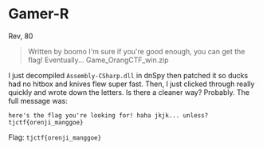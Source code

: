 # Gamer-R
Rev, 80

>  Written by boomo
>  I'm sure if you're good enough, you can get the flag! Eventually... Game_OrangCTF_win.zip 

I just decompiled `Assembly-CSharp.dll` in dnSpy then patched it so ducks had no hitbox and knives flew super fast. Then, I just clicked through really quickly and wrote down the letters. Is there a cleaner way? Probably.
The full message was:
```
here's the flag you're looking for! haha jkjk... unless? tjctf{orenji_manggoe}
```

Flag: `tjctf{orenji_manggoe}`
